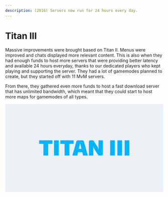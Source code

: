 ```yaml
---
description: (2016) Servers now run for 24 hours every day.
---
```


# Titan III

Massive improvements were brought based on Titan II. Menus were improved and chats displayed more relevant content. This is also when they had enough funds to host more servers that were providing better latency and available 24 hours everyday, thanks to our dedicated players who kept playing and supporting the server. They had a lot of gamemodes planned to create, but they started off with 11 MvM servers.

From there, they gathered even more funds to host a fast download server that has unlimited bandwidth, which meant that they could start to host more maps for gamemodes of all types.

![](../../.gitbook/assets/titan3.png)

